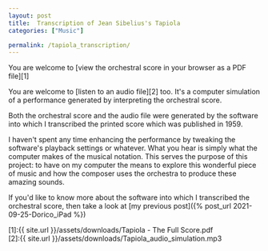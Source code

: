 ```yaml
---
layout: post  
title:  Transcription of Jean Sibelius's Tapiola
categories: ["Music"]  

permalink: /tapiola_transcription/
---
```


You are welcome to [view the orchestral score in your browser as a PDF file][1] 

You are welcome to [listen to an audio file][2] too. It's a computer simulation of a performance generated by interpreting the orchestral score.  

Both the orchestral score and the audio file were generated by the software into which I transcribed the printed score which was published in 1959.

I haven't spent any time enhancing the performance by tweaking the software's playback settings or whatever. What you hear is simply what the computer makes of the musical notation. This serves the purpose of this project: to have on my computer the means to explore this wonderful piece of music and how the composer uses the orchestra to produce these amazing sounds.

If you'd like to know more about the software into which I  transcribed the orchestral score, then take a look at [my previous post]({% post_url 2021-09-25-Dorico_iPad %}) 

[1]:{{ site.url }}/assets/downloads/Tapiola - The Full Score.pdf  
[2]:{{ site.url }}/assets/downloads/Tapiola_audio_simulation.mp3